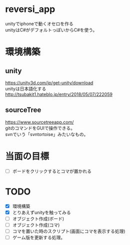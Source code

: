 # reversi_app
unityでiphoneで動くオセロを作る  
unityはC#がデフォルトっぽいからC#を使う。

# 環境構築
## unity  
https://unity3d.com/jp/get-unity/download  
unityは日本語化する  
http://tsubakit1.hateblo.jp/entry/2018/05/07/222059

## sourceTree
https://www.sourcetreeapp.com/  
gitのコマンドをGUIで操作できる。  
svnでいう「svntortoise」みたいなもの。  

# 当面の目標
- [ ] ボードをクリックするとコマが置かれる

# TODO
- [x] 環境構築
- [x] とりあえずunityを触ってみる
- [ ] オブジェクト作成(ボード)
- [ ] オブジェクト作成(コマ)
- [ ] コマを置いた時のスクリプト(画面にコマを表示する処理)
- [ ] ゲーム版を更新する処理。